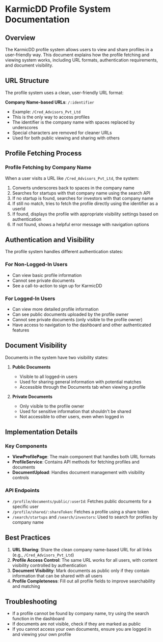 # KarmicDD Profile System Documentation

## Overview

The KarmicDD profile system allows users to view and share profiles in a user-friendly way. This document explains how the profile fetching and viewing system works, including URL formats, authentication requirements, and document visibility.

## URL Structure

The profile system uses a clean, user-friendly URL format:

**Company Name-based URLs**: `/:identifier`
- Example: `/Cred_Advisors_Pvt_Ltd`
- This is the only way to access profiles
- The identifier is the company name with spaces replaced by underscores
- Special characters are removed for cleaner URLs
- Used for both public viewing and sharing with others

## Profile Fetching Process

### Profile Fetching by Company Name

When a user visits a URL like `/Cred_Advisors_Pvt_Ltd`, the system:

1. Converts underscores back to spaces in the company name
2. Searches for startups with that company name using the search API
3. If no startup is found, searches for investors with that company name
4. If still no match, tries to fetch the profile directly using the identifier as a userId
5. If found, displays the profile with appropriate visibility settings based on authentication
6. If not found, shows a helpful error message with navigation options

## Authentication and Visibility

The profile system handles different authentication states:

### For Non-Logged-In Users

- Can view basic profile information
- Cannot see private documents
- See a call-to-action to sign up for KarmicDD

### For Logged-In Users

- Can view more detailed profile information
- Can see public documents uploaded by the profile owner
- Cannot see private documents (only visible to the profile owner)
- Have access to navigation to the dashboard and other authenticated features

## Document Visibility

Documents in the system have two visibility states:

1. **Public Documents**
   - Visible to all logged-in users
   - Used for sharing general information with potential matches
   - Accessible through the Documents tab when viewing a profile

2. **Private Documents**
   - Only visible to the profile owner
   - Used for sensitive information that shouldn't be shared
   - Not accessible to other users, even when logged in

## Implementation Details

### Key Components

- **ViewProfilePage**: The main component that handles both URL formats
- **ProfileService**: Contains API methods for fetching profiles and documents
- **DocumentUpload**: Handles document management with visibility controls

### API Endpoints

- `/profile/documents/public/:userId`: Fetches public documents for a specific user
- `/profile/shared/:shareToken`: Fetches a profile using a share token
- `/search/startups` and `/search/investors`: Used to search for profiles by company name

## Best Practices

1. **URL Sharing**: Share the clean company name-based URL for all links (e.g., `/Cred_Advisors_Pvt_Ltd`)
2. **Profile Access Control**: The same URL works for all users, with content visibility controlled by authentication
3. **Document Visibility**: Mark documents as public only if they contain information that can be shared with all users
4. **Profile Completeness**: Fill out all profile fields to improve searchability and matching

## Troubleshooting

- If a profile cannot be found by company name, try using the search function in the dashboard
- If documents are not visible, check if they are marked as public
- If you cannot access your own documents, ensure you are logged in and viewing your own profile
